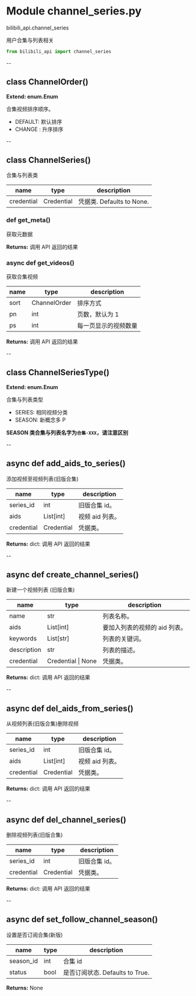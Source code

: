 # Module channel_series.py


bilibili_api.channel_series

用户合集与列表相关


``` python
from bilibili_api import channel_series
```

--

## class ChannelOrder()

**Extend: enum.Enum**

合集视频排序顺序。
+ DEFAULT: 默认排序
+ CHANGE : 升序排序




--

## class ChannelSeries()

合集与列表类


| name | type | description |
| - | - | - |
| credential | Credential | 凭据类. Defaults to None. |


### def get_meta()

获取元数据



**Returns:** 调用 API 返回的结果




### async def get_videos()

获取合集视频

| name | type | description |
| - | - | - |
| sort | ChannelOrder | 排序方式 |
| pn | int | 页数，默认为 1 |
| ps | int | 每一页显示的视频数量 |

**Returns:** 调用 API 返回的结果




--

## class ChannelSeriesType()

**Extend: enum.Enum**

合集与列表类型

+ SERIES: 相同视频分类
+ SEASON: 新概念多 P

**SEASON 类合集与列表名字为`合集·XXX`，请注意区别**




--

## async def add_aids_to_series()

添加视频至视频列表(旧版合集)


| name | type | description |
| - | - | - |
| series_id | int | 旧版合集 id。 |
| aids | List[int] | 视频 aid 列表。 |
| credential | Credential | 凭据类。 |

**Returns:** dict: 调用 API 返回的结果




--

## async def create_channel_series()

新建一个视频列表 (旧版合集)


| name | type | description |
| - | - | - |
| name | str | 列表名称。 |
| aids | List[int] | 要加入列表的视频的 aid 列表。 |
| keywords | List[str] | 列表的关键词。 |
| description | str | 列表的描述。 |
| credential | Credential \| None | 凭据类。 |

**Returns:** dict: 调用 API 返回的结果




--

## async def del_aids_from_series()

从视频列表(旧版合集)删除视频


| name | type | description |
| - | - | - |
| series_id | int | 旧版合集 id。 |
| aids | List[int] | 视频 aid 列表。 |
| credential | Credential | 凭据类。 |

**Returns:** dict: 调用 API 返回的结果




--

## async def del_channel_series()

删除视频列表(旧版合集)


| name | type | description |
| - | - | - |
| series_id | int | 旧版合集 id。 |
| credential | Credential | 凭据类。 |

**Returns:** dict: 调用 API 返回的结果




--

## async def set_follow_channel_season()

设置是否订阅合集(新版)


| name | type | description |
| - | - | - |
| season_id | int | 合集 id |
| status | bool | 是否订阅状态. Defaults to True. |

**Returns:** None



